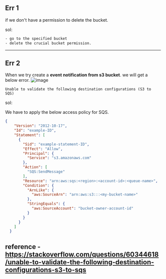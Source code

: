Err 1
-----
if we don't have a permission to delete the bucket.

sol:
```sh
- go to the specified bucket
- delete the crucial bucket permission.
```
---
Err 2
-----

When we try create a **event notification from s3 bucket**. we will get a below error.
![image](https://github.com/januo-org/proof-of-concepts/assets/91359308/aec31262-35ce-4404-bc10-6b5e76a0989e)

`Unable to validate the following destination configurations (S3 to SQS)`

sol:

We have to apply the below access policy for SQS.
```json
{
    "Version": "2012-10-17",
    "Id": "example-ID",
    "Statement": [
      {
        "Sid": "example-statement-ID",
        "Effect": "Allow",
        "Principal": {
          "Service": "s3.amazonaws.com"
        },
        "Action": [
          "SQS:SendMessage"
        ],
        "Resource": "arn:aws:sqs:<region>:<account-id>:<queue-name>",
        "Condition": {
          "ArnLike": {
            "aws:SourceArn": "arn:aws:s3:::<my-bucket-name>"
          },
          "StringEquals": {
            "aws:SourceAccount": "bucket-owner-account-id"
          }
        }
      }
    ]
  }
```
reference - https://stackoverflow.com/questions/60344618/unable-to-validate-the-following-destination-configurations-s3-to-sqs
---
